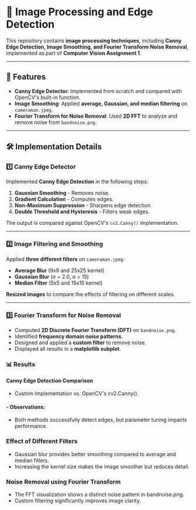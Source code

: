 # 📸 Image Processing and Edge Detection

This repository contains **image processing techniques**, including **Canny Edge Detection, Image Smoothing, and Fourier Transform Noise Removal**, implemented as part of **Computer Vision Assignment 1**.

---

## 📌 Features
- **Canny Edge Detector**: Implemented from scratch and compared with OpenCV's built-in function.
- **Image Smoothing**: Applied **average, Gaussian, and median filtering** on `cameraman.jpeg`.
- **Fourier Transform for Noise Removal**: Used **2D FFT** to analyze and remove noise from `bandnoise.png`.

---

## 🛠 Implementation Details
### 1️⃣ Canny Edge Detector
Implemented **Canny Edge Detection** in the following steps:
1. **Gaussian Smoothing** - Removes noise.
2. **Gradient Calculation** - Computes edges.
3. **Non-Maximum Suppression** - Sharpens edge detection.
4. **Double Threshold and Hysteresis** - Filters weak edges.

The output is compared against OpenCV's `cv2.Canny()` implementation.

---

### 2️⃣ Image Filtering and Smoothing
Applied **three different filters** on `cameraman.jpeg`:
- **Average Blur** (9x9 and 25x25 kernel)
- **Gaussian Blur** (σ = 2.0, σ = 15)
- **Median Filter** (5x5 and 15x15 kernel)

**Resized images** to compare the effects of filtering on different scales.

---

### 3️⃣ Fourier Transform for Noise Removal
- Computed **2D Discrete Fourier Transform (DFT)** on `bandnoise.png`.
- Identified **frequency domain noise patterns**.
- Designed and applied a **custom filter** to remove noise.
- Displayed all results in a **matplotlib subplot**.

### 📊 Results
#### Canny Edge Detection Comparison
- Custom Implementation vs. OpenCV's cv2.Canny().
#### - Observations:
- Both methods successfully detect edges, but parameter tuning impacts performance.
### Effect of Different Filters
- Gaussian blur provides better smoothing compared to average and median filters.
- Increasing the kernel size makes the image smoother but reduces detail.

### Noise Removal using Fourier Transform
- The FFT visualization shows a distinct noise pattern in bandnoise.png.
- Custom filtering significantly improves image clarity.
